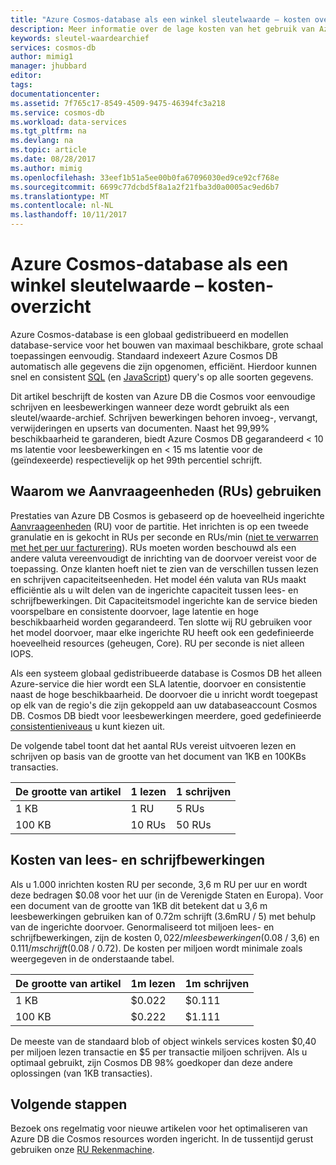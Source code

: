 ```yaml
---
title: "Azure Cosmos-database als een winkel sleutelwaarde – kosten overzicht | Microsoft Docs"
description: Meer informatie over de lage kosten van het gebruik van Azure DB die Cosmos als een winkel sleutelwaarde.
keywords: sleutel-waardearchief
services: cosmos-db
author: mimig1
manager: jhubbard
editor: 
tags: 
documentationcenter: 
ms.assetid: 7f765c17-8549-4509-9475-46394fc3a218
ms.service: cosmos-db
ms.workload: data-services
ms.tgt_pltfrm: na
ms.devlang: na
ms.topic: article
ms.date: 08/28/2017
ms.author: mimig
ms.openlocfilehash: 33eef1b51a5ee00b0fa67096030ed9ce92cf768e
ms.sourcegitcommit: 6699c77dcbd5f8a1a2f21fba3d0a0005ac9ed6b7
ms.translationtype: MT
ms.contentlocale: nl-NL
ms.lasthandoff: 10/11/2017
---
```

# <a name="azure-cosmos-db-as-a-key-value-store--cost-overview"></a>Azure Cosmos-database als een winkel sleutelwaarde – kosten-overzicht

Azure Cosmos-database is een globaal gedistribueerd en modellen database-service voor het bouwen van maximaal beschikbare, grote schaal toepassingen eenvoudig. Standaard indexeert Azure Cosmos DB automatisch alle gegevens die zijn opgenomen, efficiënt. Hierdoor kunnen snel en consistent [SQL](documentdb-sql-query.md) (en [JavaScript](programming.md)) query's op alle soorten gegevens. 

Dit artikel beschrijft de kosten van Azure DB die Cosmos voor eenvoudige schrijven en leesbewerkingen wanneer deze wordt gebruikt als een sleutel/waarde-archief. Schrijven bewerkingen behoren invoeg-, vervangt, verwijderingen en upserts van documenten. Naast het 99,99% beschikbaarheid te garanderen, biedt Azure Cosmos DB gegarandeerd < 10 ms latentie voor leesbewerkingen en < 15 ms latentie voor de (geïndexeerde) respectievelijk op het 99th percentiel schrijft. 

## <a name="why-we-use-request-units-rus"></a>Waarom we Aanvraageenheden (RUs) gebruiken

Prestaties van Azure DB Cosmos is gebaseerd op de hoeveelheid ingerichte [Aanvraageenheden](request-units.md) (RU) voor de partitie. Het inrichten is op een tweede granulatie en is gekocht in RUs per seconde en RUs/min ([niet te verwarren met het per uur facturering](https://azure.microsoft.com/pricing/details/cosmos-db/)). RUs moeten worden beschouwd als een andere valuta vereenvoudigt de inrichting van de doorvoer vereist voor de toepassing. Onze klanten hoeft niet te zien van de verschillen tussen lezen en schrijven capaciteitseenheden. Het model één valuta van RUs maakt efficiëntie als u wilt delen van de ingerichte capaciteit tussen lees- en schrijfbewerkingen. Dit Capaciteitsmodel ingerichte kan de service bieden voorspelbare en consistente doorvoer, lage latentie en hoge beschikbaarheid worden gegarandeerd. Ten slotte wij RU gebruiken voor het model doorvoer, maar elke ingerichte RU heeft ook een gedefinieerde hoeveelheid resources (geheugen, Core). RU per seconde is niet alleen IOPS.

Als een systeem globaal gedistribueerde database is Cosmos DB het alleen Azure-service die hier wordt een SLA latentie, doorvoer en consistentie naast de hoge beschikbaarheid. De doorvoer die u inricht wordt toegepast op elk van de regio's die zijn gekoppeld aan uw databaseaccount Cosmos DB. Cosmos DB biedt voor leesbewerkingen meerdere, goed gedefinieerde [consistentieniveaus](consistency-levels.md) u kunt kiezen uit. 

De volgende tabel toont dat het aantal RUs vereist uitvoeren lezen en schrijven op basis van de grootte van het document van 1KB en 100KBs transacties.

|De grootte van artikel|1 lezen|1 schrijven|
|-------------|------|-------|
|1 KB|1 RU|5 RUs|
|100 KB|10 RUs|50 RUs|

## <a name="cost-of-reads-and-writes"></a>Kosten van lees- en schrijfbewerkingen

Als u 1.000 inrichten kosten RU per seconde, 3,6 m RU per uur en wordt deze bedragen $0.08 voor het uur (in de Verenigde Staten en Europa). Voor een document van de grootte van 1KB dit betekent dat u 3,6 m leesbewerkingen gebruiken kan of 0.72m schrijft (3.6mRU / 5) met behulp van de ingerichte doorvoer. Genormaliseerd tot miljoen lees- en schrijfbewerkingen, zijn de kosten $0,022 /m leesbewerkingen ($0.08 / 3,6) en $0.111/ m schrijft ($0.08 / 0.72). De kosten per miljoen wordt minimale zoals weergegeven in de onderstaande tabel.

|De grootte van artikel|1m lezen|1m schrijven|
|-------------|-------|--------|
|1 KB|$0.022|$0.111|
|100 KB|$0.222|$1.111|


De meeste van de standaard blob of object winkels services kosten $0,40 per miljoen lezen transactie en $5 per transactie miljoen schrijven. Als u optimaal gebruikt, zijn Cosmos DB 98% goedkoper dan deze andere oplossingen (van 1KB transacties).

## <a name="next-steps"></a>Volgende stappen

Bezoek ons regelmatig voor nieuwe artikelen voor het optimaliseren van Azure DB die Cosmos resources worden ingericht. In de tussentijd gerust gebruiken onze [RU Rekenmachine](https://www.documentdb.com/capacityplanner).

